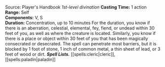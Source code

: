 Source: Player's Handbook
*1st-level divination*
**Casting Time:** 1 action  
**Range:** Self  
**Components:** V, S  
**Duration:** Concentration, up to 10 minutes
For the duration, you know if there is an aberration, celestial, elemental, fey, fiend, or undead within 30 feet of you, as well as where the creature is located. Similarly, you know if there is a place or object within 30 feet of you that has been magically consecrated or desecrated.
The spell can penetrate most barriers, but it is blocked by 1 foot of stone, 1 inch of common metal, a thin sheet of lead, or 3 feet of wood or dirt.
***Spell Lists.*** [[spells:cleric|cleric]], [[spells:paladin|paladin]]
